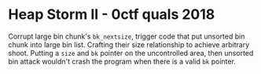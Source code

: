 # Heap Storm II - 0ctf quals 2018

Corrupt large bin chunk's `bk_nextsize`, trigger code that put unsorted bin chunk into large bin list. Crafting their size relationship to achieve arbitrary shoot. Putting a `size` and `bk` pointer on the uncontrolled area, then unsorted bin attack wouldn't crash the program when there is a valid `bk` pointer.